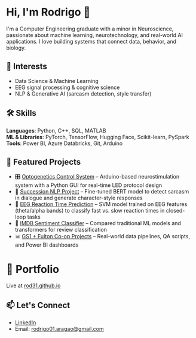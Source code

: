 # Hi, I'm Rodrigo 👋

I'm a Computer Engineering graduate with a minor in Neuroscience, passionate about machine learning, neurotechnology, and real-world AI applications. I love building systems that connect data, behavior, and biology.

## 🧠 Interests
- Data Science & Machine Learning
- EEG signal processing & cognitive science
- NLP & Generative AI (sarcasm detection, style transfer)

## 🛠️ Skills
**Languages**: Python, C++, SQL, MATLAB  
**ML & Libraries**: PyTorch, TensorFlow, Hugging Face, Scikit-learn, PySpark  
**Tools**: Power BI, Azure Databricks, Git, Arduino  

## 🚀 Featured Projects
- 🎛️ [Optogenetics Control System](https://github.com/rod31/optogenetics-gui) – Arduino-based neurostimulation system with a Python GUI for real-time LED protocol design  
- 💬 [Succession NLP Project](https://github.com/rod31/succession-nlp) – Fine-tuned BERT model to detect sarcasm in dialogue and generate character-style responses  
- 🧠 [EEG Reaction Time Prediction](https://github.com/rod31/eeg-reaction-time) – SVM model trained on EEG features (theta/alpha bands) to classify fast vs. slow reaction times in closed-loop tasks  
- 🎥 [IMDB Sentiment Classifier](#) – Compared traditional ML models and transformers for review classification  
- 📊 [GS1 + Fulton Co-op Projects](#) – Real-world data pipelines, QA scripts, and Power BI dashboards

# 🎨 Portfolio  
Live at [rod31.github.io](https://rod31.github.io/)  

## 📫 Let's Connect
- [LinkedIn](https://www.linkedin.com/in/rb-aragao)  
- Email: rodrigo01.aragao@gmail.com  

<!---
rod31/rod31 is a ✨ special ✨ repository because its `README.md` (this file) appears on your GitHub profile.
You can click the Preview link to take a look at your changes.
--->
